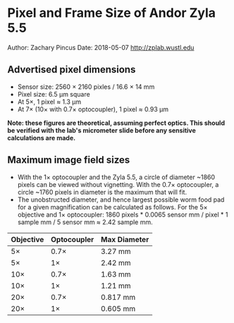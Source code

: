 # Pixel and Frame Size of Andor Zyla 5.5
Author: Zachary Pincus
Date: 2018-05-07
http://zplab.wustl.edu

## Advertised pixel dimensions
- Sensor size: 2560 × 2160 pixles / 16.6 × 14 mm
- Pixel size: 6.5 µm square
- At 5×, 1 pixel ≈ 1.3 µm
- At 7× (10× with 0.7× optocoupler), 1 pixel ≈ 0.93 µm

**Note: these figures are theoretical, assuming perfect optics. This should be verified with the lab's micrometer slide before any sensitive calculations are made.**

## Maximum image field sizes
- With the 1× optocoupler and the Zyla 5.5, a circle of diameter ~1860 pixels can be viewed without vignetting. With the 0.7× optocoupler, a circle ~1760 pixels in diameter is the maximum that will fit.
- The unobstructed diameter, and hence largest possible worm food pad  for a given magnification can be calculated as follows. For the 5× objective and 1× optocoupler: 1860 pixels * 0.0065 sensor mm / pixel * 1 sample mm / 5 sensor mm ≈ 2.42 sample mm.

|Objective|Optocoupler|Max Diameter|
|---------|-----------|------------|
| 5×      | 0.7×      | 3.27 mm    |
| 5×      | 1×        | 2.42 mm    |
| 10×     | 0.7×      | 1.63 mm    |
| 10×     | 1×        | 1.21 mm    |
| 20×     | 0.7×      | 0.817 mm   |
| 20×     | 1×        | 0.605 mm   |
